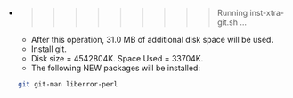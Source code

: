 * >>>>>>>>> Running inst-xtra-git.sh ...
  * After this operation, 31.0 MB of additional disk space will be used.
  * Install git.
  * Disk size = 4542804K. Space Used = 33704K.
  * The following NEW packages will be installed:
  ```bash
  git git-man liberror-perl
  ```

